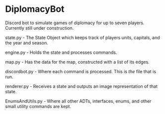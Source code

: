 # DiplomacyBot
Discord bot to simulate games of diplomacy for up to seven players. Currently still under construction.

state.py - The State Object which keeps track of players units, capitals, and the year and season.

engine.py - Holds the state and processes commands.

map.py - Has the data for the map, constructed with a list of its edges.

discordbot.py - Where each command is processed. This is *the* file that is run.

renderer.py - Receives a state and outputs an image representation of that state.

EnumsAndUtils.py - Where all other ADTs, interfaces, enums, and other small utility commands are kept. 